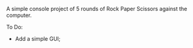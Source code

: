 A simple console project of 5 rounds of Rock Paper Scissors against the computer.

To Do:
- Add a simple GUI;